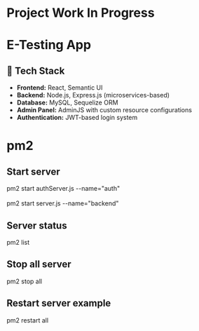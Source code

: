 # Project **Work In Progress**

# E-Testing App
## 🧰 Tech Stack

- **Frontend:** React, Semantic UI  
- **Backend:** Node.js, Express.js (microservices-based)  
- **Database:** MySQL, Sequelize ORM  
- **Admin Panel:** AdminJS with custom resource configurations  
- **Authentication:** JWT-based login system

# pm2
## Start server
pm2 start authServer.js --name="auth" <br></br>
pm2 start server.js --name="backend"

## Server status
pm2 list

## Stop all server
pm2 stop all

## Restart server example
pm2 restart all
